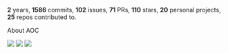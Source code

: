 **2** years, **1586** commits, **102** issues, **71** PRs, **110** stars, **20** personal projects, **25** repos contributed to.

About AOC 

![](https://img.shields.io/badge/stars%20⭐-6-yellow) ![](https://img.shields.io/badge/day%20📅-25-blue) ![](https://img.shields.io/badge/days%20completed-3-red)

